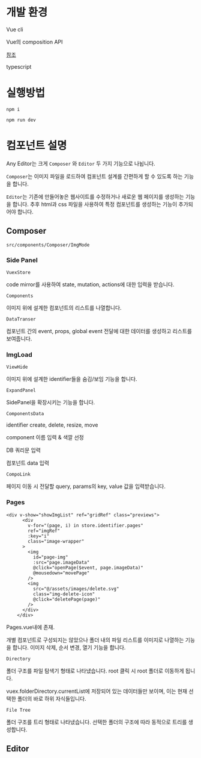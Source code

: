 # 개발 환경

Vue cli

Vue의 composition API

[참조](https://velog.io/@kyusung/Vue.js-3-Composition-API)

typescript

# 실행방법

`npm i`

`npm run dev`

# 컴포넌트 설명

Any Editor는 크게 `Composer` 와 `Editor` 두 가지 기능으로 나뉩니다.

`Composer`는 이미지 파일을 로드하여 컴포넌트 설계를 간편하게 할 수 있도록 하는 기능을 합니다.

`Editor`는 기존에 만들어놓은 웹사이트를 수정하거나 새로운 웹 페이지를 생성하는 기능을 합니다. 추후 html과 css 파일을 사용하여 특정 컴포넌트를 생성하는 기능이 추가되어야 합니다.

## Composer

`src/components/Composer/ImgMode`

### Side Panel

`VuexStore`

code mirror를 사용하여 state, mutation, actions에 대한 입력을 받습니다.

`Components`

이미지 위에 설계한 컴포넌트의 리스트를 나열합니다.

`DataTranser`

컴포넌트 간의 event, props, global event 전달에 대한 데이터를 생성하고 리스트를 보여줍니다.

### ImgLoad

`ViewHide`

이미지 위에 설계한 identifier들을 숨김/보임 기능을 합니다.

`ExpandPanel`

SidePanel을 확장시키는 기능을 합니다.

`ComponentsData`

identifier create, delete, resize, move

component 이름 입력 & 색깔 선정

DB 쿼리문 입력

컴포넌트 data 입력

`CompoLink`

페이지 이동 시 전달할 query, params의 key, value 값을 입력받습니다.

### Pages

```
<div v-show="showImgList" ref="gridRef" class="previews">
      <div
        v-for="(page, i) in store.identifier.pages"
        ref="imgRef"
        :key="i"
        class="image-wrapper"
      >
        <img
          id="page-img"
          :src="page.imageData"
          @click="openPage($event, page.imageData)"
          @mousedown="movePage"
        />
        <img
          src="@/assets/images/delete.svg"
          class="img-delete-icon"
          @click="deletePage(page)"
        />
      </div>
    </div>
```

Pages.vue내에 존재.

개별 컴포넌트로 구성되지는 않았으나 폴더 내의 파일 리스트를 이미지로 나열하는 기능을 합니다. 이미지 삭제, 순서 변경, 열기 기능을 합니다.

`Directory`

폴더 구조를 파일 탐색기 형태로 나타냈습니다. root 클릭 시 root 폴더로 이동하게 됩니다.

vuex.folderDirectory.currentList에 저장되어 있는 데이터들만 보이며, 이는 현재 선택한 폴더의 바로 하위 자식들입니다.

`File Tree`

폴더 구조를 트리 형태로 나타냈습니다. 선택한 폴더의 구조에 따라 동적으로 트리를 생성합니다.

## Editor
